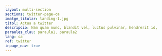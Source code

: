 ```yaml
---
layout: multi-section
sections: twitter-page-ca
imatge_titular: landing-1.jpg
titol: Actua a twitter
descripcio: Nam quam nunc, blandit vel, luctus pulvinar, hendrerit id, lorem.
paraules_clau: paraula1, paraula2
lang: ca
ref: twitter
inpage_nav: true
---
```

